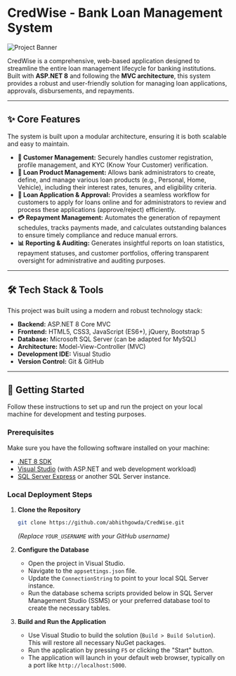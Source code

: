 # CredWise - Bank Loan Management System

![Project Banner](https://placehold.co/1200x400/4F46E5/FFFFFF?text=CredWise&font=raleway)

CredWise is a comprehensive, web-based application designed to streamline the entire loan management lifecycle for banking institutions. Built with **ASP.NET 8** and following the **MVC architecture**, this system provides a robust and user-friendly solution for managing loan applications, approvals, disbursements, and repayments.

---

## ✨ Core Features

The system is built upon a modular architecture, ensuring it is both scalable and easy to maintain.

* **👤 Customer Management:** Securely handles customer registration, profile management, and KYC (Know Your Customer) verification.
* **🏦 Loan Product Management:** Allows bank administrators to create, define, and manage various loan products (e.g., Personal, Home, Vehicle), including their interest rates, tenures, and eligibility criteria.
* **📄 Loan Application & Approval:** Provides a seamless workflow for customers to apply for loans online and for administrators to review and process these applications (approve/reject) efficiently.
* **💳 Repayment Management:** Automates the generation of repayment schedules, tracks payments made, and calculates outstanding balances to ensure timely compliance and reduce manual errors.
* **📊 Reporting & Auditing:** Generates insightful reports on loan statistics, repayment statuses, and customer portfolios, offering transparent oversight for administrative and auditing purposes.

---

## 🛠️ Tech Stack & Tools

This project was built using a modern and robust technology stack:

* **Backend:** ASP.NET 8 Core MVC
* **Frontend:** HTML5, CSS3, JavaScript (ES6+), jQuery, Bootstrap 5
* **Database:** Microsoft SQL Server (can be adapted for MySQL)
* **Architecture:** Model-View-Controller (MVC)
* **Development IDE:** Visual Studio
* **Version Control:** Git & GitHub

---

## 🚀 Getting Started

Follow these instructions to set up and run the project on your local machine for development and testing purposes.

### Prerequisites

Make sure you have the following software installed on your machine:

* [.NET 8 SDK](https://dotnet.microsoft.com/en-us/download/dotnet/8.0)
* [Visual Studio](https://visualstudio.microsoft.com/) (with ASP.NET and web development workload)
* [SQL Server Express](https://www.microsoft.com/en-us/sql-server/sql-server-downloads) or another SQL Server instance.

### Local Deployment Steps

1.  **Clone the Repository**
    ```sh
    git clone https://github.com/abhithgowda/CredWise.git
    ```
    *(Replace `YOUR_USERNAME` with your GitHub username)*

2.  **Configure the Database**
    * Open the project in Visual Studio.
    * Navigate to the `appsettings.json` file.
    * Update the `ConnectionString` to point to your local SQL Server instance.
    * Run the database schema scripts provided below in SQL Server Management Studio (SSMS) or your preferred database tool to create the necessary tables.

3.  **Build and Run the Application**
    * Use Visual Studio to build the solution (`Build > Build Solution`). This will restore all necessary NuGet packages.
    * Run the application by pressing `F5` or clicking the "Start" button.
    * The application will launch in your default web browser, typically on a port like `http://localhost:5000`.


